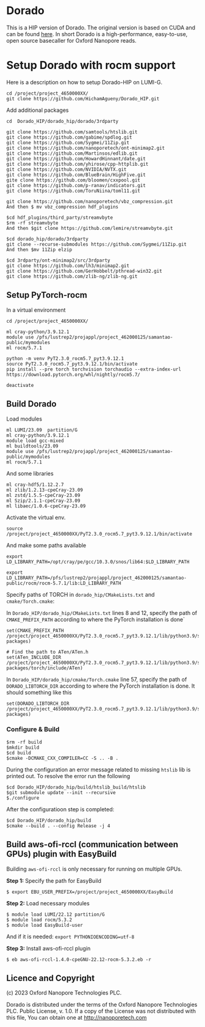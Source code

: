 # Dorado

This is a HIP version of Dorado. The original version is based on CUDA and can be found [here](https://github.com/nanoporetech/dorado/tree/master). In short Dorado is a high-performance, easy-to-use, open source basecaller for Oxford Nanopore reads.

# Setup Dorado with rocm support
Here is a description on how to setup Dorado-HIP on LUMI-G.
```
cd /project/project_4650000XX/
git clone https://github.com/HichamAgueny/Dorado_HIP.git
```
Add additional packages
```
cd  Dorado_HIP/dorado_hip/dorado/3rdparty
```
```
git clone https://github.com/samtools/htslib.git
git clone https://github.com/gabime/spdlog.git
git clone https://github.com/Sygmei/11Zip.git
git clone https://github.com/nanoporetech/ont-minimap2.git
git clone https://github.com/Martinsos/edlib.git
git clone https://github.com/HowardHinnant/date.git
git clone https://github.com/yhirose/cpp-httplib.git
git clone https://github.com/NVIDIA/NVTX.git
git clone https://github.com/BlueBrain/HighFive.git
gite clone https://github.com/bloomen/cxxpool.git
git clone https://github.com/p-ranav/indicators.git
git clone https://github.com/ToruNiina/toml11.git

git clone https://github.com/nanoporetech/vbz_compression.git
And then $ mv vbz_compression hdf_plugins

$cd hdf_plugins/third_party/streamvbyte
$rm -rf streamvbyte
And then $git clone https://github.com/lemire/streamvbyte.git

$cd dorado_hip/dorado/3rdparty
git clone --recurse-submodules https://github.com/Sygmei/11Zip.git
And then $mv 11Zip elzip

$cd 3rdparty/ont-minimap2/src/3rdparty
git clone https://github.com/lh3/minimap2.git
git clone https://github.com/GerHobbelt/pthread-win32.git
git clone https://github.com/zlib-ng/zlib-ng.git
```

## Setup PyTorch-rocm
In a virtual environment
```
cd /project/project_4650000XX/
```
```
ml cray-python/3.9.12.1
module use /pfs/lustrep2/projappl/project_462000125/samantao-public/mymodules
ml rocm/5.7.1
```
```
python -m venv PyT2.3.0_rocm5.7_pyt3.9.12.1
source PyT2.3.0_rocm5.7_pyt3.9.12.1/bin/activate
pip install --pre torch torchvision torchaudio --extra-index-url https://download.pytorch.org/whl/nightly/rocm5.7/

deactivate
```

## Build Dorado
Load modules
```
ml LUMI/23.09  partition/G
ml cray-python/3.9.12.1
module load gcc-mixed
ml buildtools/23.09
module use /pfs/lustrep2/projappl/project_462000125/samantao-public/mymodules
ml rocm/5.7.1
```
And some libraries

```
ml cray-hdf5/1.12.2.7
ml zlib/1.2.13-cpeCray-23.09
ml zstd/1.5.5-cpeCray-23.09
ml Szip/2.1.1-cpeCray-23.09
ml libaec/1.0.6-cpeCray-23.09
```
Activate the virtual env.
```
source /project/project_4650000XX/PyT2.3.0_rocm5.7_pyt3.9.12.1/bin/activate
```

And make some paths available 
```
export LD_LIBRARY_PATH=/opt/cray/pe/gcc/10.3.0/snos/lib64:$LD_LIBRARY_PATH

export LD_LIBRARY_PATH=/pfs/lustrep2/projappl/project_462000125/samantao-public/rocm/rocm-5.7.1/lib:LD_LIBRARY_PATH
```

Specify paths of TORCH in `dorado_hip/CMakeLists.txt` and ` cmake/Torch.cmake`:

In `Dorado_HIP/dorado_hip/CMakeLists.txt` lines 8 and 12, specify the path of `CMAKE_PREFIX_PATH` according to where the PyTorch installation is done`

```
set(CMAKE_PREFIX_PATH /project/project_4650000XX/PyT2.3.0_rocm5.7_pyt3.9.12.1/lib/python3.9/site-packages)

# Find the path to ATen/ATen.h
set(ATen_INCLUDE_DIR /project/project_4650000XX/PyT2.3.0_rocm5.7_pyt3.9.12.1/lib/python3.9/site-packages/torch/include/ATen)
```

In `Dorado_HIP/dorado_hip/cmake/Torch.cmake` line 57, specify the path of `DORADO_LIBTORCH_DIR` according to where the PyTorch installation is done. It should something like this 
```
set(DORADO_LIBTORCH_DIR /project/project_4650000XX/PyT2.3.0_rocm5.7_pyt3.9.12.1/lib/python3.9/site-packages)
```

### Configure & Build
```
$rm -rf build
$mkdir build
$cd build
$cmake -DCMAKE_CXX_COMPILER=CC -S .. -B .
```

During the configuration an error message related to missing `htslib` lib is printed out. To resolve the error run the following  
```
$cd Dorado_HIP/dorado_hip/build/htslib_build/htslib
$git submodule update --init --recursive
$./configure
```
After the configuratioon step is completed:
```
$cd Dorado_HIP/dorado_hip/build
$cmake --build . --config Release -j 4
```

## Build aws-ofi-rccl (communication between GPUs) plugin with EasyBuild

Building `aws-ofi-rccl` is only necessary for running on multiple GPUs.

**Step 1:** Specify the path for EasyBuild
```
$ export EBU_USER_PREFIX=/project/project_4650000XX/EasyBuild
```

**Step 2:** Load necessary modules
```
$ module load LUMI/22.12 partition/G
$ module load rocm/5.3.2
$ module load EasyBuild-user
```
And if it is needed: `export PYTHONIOENCODING=utf-8`

**Step 3:** Install aws-ofi-rccl plugin
```
$ eb aws-ofi-rccl-1.4.0-cpeGNU-22.12-rocm-5.3.2.eb -r
```

## Licence and Copyright

(c) 2023 Oxford Nanopore Technologies PLC.

Dorado is distributed under the terms of the Oxford Nanopore
Technologies PLC.  Public License, v. 1.0.  If a copy of the License
was not distributed with this file, You can obtain one at
http://nanoporetech.com
